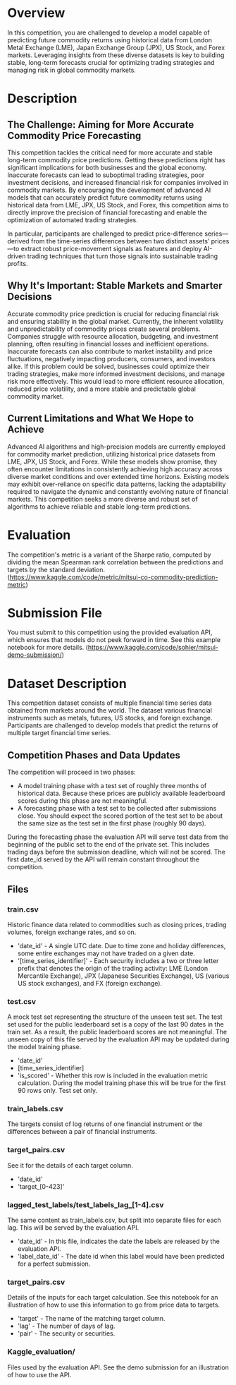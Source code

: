 # Overview
In this competition, you are challenged to develop a model capable of predicting future commodity returns using historical data from London Metal Exchange (LME), Japan Exchange Group (JPX), US Stock, and Forex markets. Leveraging insights from these diverse datasets is key to building stable, long-term forecasts crucial for optimizing trading strategies and managing risk in global commodity markets.

# Description
## The Challenge: Aiming for More Accurate Commodity Price Forecasting
This competition tackles the critical need for more accurate and stable long-term commodity price predictions. Getting these predictions right has significant implications for both businesses and the global economy. Inaccurate forecasts can lead to suboptimal trading strategies, poor investment decisions, and increased financial risk for companies involved in commodity markets. By encouraging the development of advanced AI models that can accurately predict future commodity returns using historical data from LME, JPX, US Stock, and Forex, this competition aims to directly improve the precision of financial forecasting and enable the optimization of automated trading strategies.

In particular, participants are challenged to predict price-difference series—derived from the time-series differences between two distinct assets’ prices—to extract robust price-movement signals as features and deploy AI-driven trading techniques that turn those signals into sustainable trading profits.

## Why It's Important: Stable Markets and Smarter Decisions
Accurate commodity price prediction is crucial for reducing financial risk and ensuring stability in the global market. Currently, the inherent volatility and unpredictability of commodity prices create several problems. Companies struggle with resource allocation, budgeting, and investment planning, often resulting in financial losses and inefficient operations. Inaccurate forecasts can also contribute to market instability and price fluctuations, negatively impacting producers, consumers, and investors alike. If this problem could be solved, businesses could optimize their trading strategies, make more informed investment decisions, and manage risk more effectively. This would lead to more efficient resource allocation, reduced price volatility, and a more stable and predictable global commodity market.

## Current Limitations and What We Hope to Achieve
Advanced AI algorithms and high-precision models are currently employed for commodity market prediction, utilizing historical price datasets from LME, JPX, US Stock, and Forex. While these models show promise, they often encounter limitations in consistently achieving high accuracy across diverse market conditions and over extended time horizons. Existing models may exhibit over-reliance on specific data patterns, lacking the adaptability required to navigate the dynamic and constantly evolving nature of financial markets. This competition seeks a more diverse and robust set of algorithms to achieve reliable and stable long-term predictions.

# Evaluation
The competition's metric is a variant of the Sharpe ratio, computed by dividing the mean Spearman rank correlation between the predictions and targets by the standard deviation. (https://www.kaggle.com/code/metric/mitsui-co-commodity-prediction-metric)

# Submission File
You must submit to this competition using the provided evaluation API, which ensures that models do not peek forward in time. See this example notebook for more details. (https://www.kaggle.com/code/sohier/mitsui-demo-submission/)

# Dataset Description
This competition dataset consists of multiple financial time series data obtained from markets around the world. The dataset various financial instruments such as metals, futures, US stocks, and foreign exchange. Participants are challenged to develop models that predict the returns of multiple target financial time series.

## Competition Phases and Data Updates
The competition will proceed in two phases:
- A model training phase with a test set of roughly three months of historical data. Because these prices are publicly available leaderboard scores during this phase are not meaningful.
- A forecasting phase with a test set to be collected after submissions close. You should expect the scored portion of the test set to be about the same size as the test set in the first phase (roughly 90 days).

During the forecasting phase the evaluation API will serve test data from the beginning of the public set to the end of the private set. This includes trading days before the submission deadline, which will not be scored. The first date_id served by the API will remain constant throughout the competition.

## Files
### train.csv
Historic finance data related to commodities such as closing prices, trading volumes, foreign exchange rates, and so on.
- 'date_id' - A single UTC date. Due to time zone and holiday differences, some entire exchanges may not have traded on a given date.
- '[time_series_identifier]' - Each security includes a two or three letter prefix that denotes the origin of the trading activity: LME (London Mercantile Exchange), JPX (Japanese Securities Exchange), US (various US stock exchanges), and FX (foreign exchange).
### test.csv
A mock test set representing the structure of the unseen test set. The test set used for the public leaderboard set is a copy of the last 90 dates in the train set. As a result, the public leaderboard scores are not meaningful. The unseen copy of this file served by the evaluation API may be updated during the model training phase.

- 'date_id'
- [time_series_identifier]
- 'is_scored' - Whether this row is included in the evaluation metric calculation. During the model training phase this will be true for the first 90 rows only. Test set only.

### train_labels.csv
The targets consist of log returns of one financial instrument or the differences between a pair of financial instruments.
### target_pairs.csv
See it for the details of each target column.
- 'date_id'
- 'target_[0-423]'

### lagged_test_labels/test_labels_lag_[1-4].csv
The same content as train_labels.csv, but split into separate files for each lag. This will be served by the evaluation API.
- 'date_id' - In this file, indicates the date the labels are released by the evaluation API.
- 'label_date_id' - The date id when this label would have been predicted for a perfect submission.

### target_pairs.csv
Details of the inputs for each target calculation. See this notebook for an illustration of how to use this information to go from price data to targets.
- 'target' - The name of the matching target column.
- 'lag' - The number of days of lag.
- 'pair' - The security or securities.

### Kaggle_evaluation/
Files used by the evaluation API. See the demo submission for an illustration of how to use the API.
